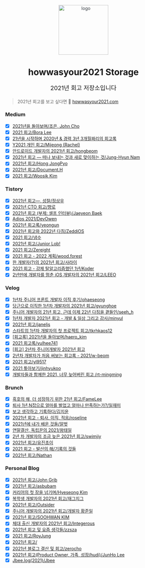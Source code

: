 <p align="center" style="color: #343a40">
  <img src="https://user-images.githubusercontent.com/9082598/147968108-7bdfa706-e1cc-44db-b54b-c44f65de2e33.jpg" alt="logo" height="160px">
  <h1 align="center">howwasyour2021 Storage</h1>
</p>
<p align="center" style="font-size: 1.2rem;">2021년 회고 저장소입니다</p>

> 2021년 회고를 보고 싶다면 🚀 [howwasyour2021.com](https://howwasyour2021.com)


### Medium
- [x] [2021년을 돌아보며/조은, John Cho](https://euncho.medium.com/2021%EB%85%84%EC%9D%84-%EB%8F%8C%EC%95%84%EB%B3%B4%EB%A9%B0-58c1bf88b44b)
- [x] [2021 회고/Bora Lee](https://violetboralee.medium.com/2021-%ED%9A%8C%EA%B3%A0-20616cec9f2d?p=20616cec9f2d)
- [x] [21년을 시작하며 2020년 & 경력 3년 3개월짜리의 회고록](https://geniusk.medium.com/21%EB%85%84%EC%9D%84-%EC%8B%9C%EC%9E%91%ED%95%98%EB%A9%B0-2020%EB%85%84-%EA%B2%BD%EB%A0%A5-3%EB%85%84-3%EA%B0%9C%EC%9B%94%EC%A7%9C%EB%A6%AC%EC%9D%98-%ED%9A%8C%EA%B3%A0%EB%A1%9D-3e5cca831a48)
- [x] [Y2021 개인 회고/Mijeong (Rachel)](https://mjspring.medium.com/y2021-%EA%B0%9C%EC%9D%B8-%ED%9A%8C%EA%B3%A0-5fae6b8d6077?p=5fae6b8d6077)
- [x] [안드로이드 개발자의 2021년 회고/hongbeom](https://hongbeomi.medium.com/%EC%95%88%EB%93%9C%EB%A1%9C%EC%9D%B4%EB%93%9C-%EA%B0%9C%EB%B0%9C%EC%9E%90%EC%9D%98-2021%EB%85%84-%ED%9A%8C%EA%B3%A0-79b38173127d)
- [x] [2021년 회고 — 떠나 보내는 것과 새로 맞이하는 것/Jung-Hyun Nam](https://cloudeveloper.net/2021%EB%85%84-%ED%9A%8C%EA%B3%A0-%EB%96%A0%EB%82%98-%EB%B3%B4%EB%82%B4%EB%8A%94-%EA%B2%83%EA%B3%BC-%EC%83%88%EB%A1%9C-%EB%A7%9E%EC%9D%B4%ED%95%98%EB%8A%94-%EA%B2%83-a6a4adef761e)
- [x] [2021년 회고/Hong JongPyo](https://honor-driven.dev/2021%EB%85%84-%ED%9A%8C%EA%B3%A0-144643540bba)
- [x] [2021년 회고/Document.H](https://medium.com/h-document/2021%EB%85%84-%ED%9A%8C%EA%B3%A0-1e50c1c73760)
- [x] [2021 회고/Woosik Kim](https://well-balanced.medium.com/2021-%ED%9A%8C%EA%B3%A0-fedee5f974f5)

### Tistory
- [x] [2021년 회고―, 성찰/정상우](https://pronist.tistory.com/159)
- [x] [2021년 CTO 회고/향로](https://jojoldu.tistory.com/626)
- [x] [2021년 회고 (부제: 셀프 인터뷰)/Jaeyeon Baek](https://jybaek.tistory.com/945)
- [x] [Adios 2021/DevOwen](https://devowen.com/433)
- [x] [2021년 회고록/yeongun](https://yeongunheo.tistory.com/entry/%F0%9F%92%BB2021%EB%85%84-%ED%9A%8C%EA%B3%A0%EB%A1%9D)
- [x] [2021년 회고와 2022년 다짐/ZeddiOS](https://zeddios.tistory.com/1330)
- [x] [2021 회고/냄수](https://nsios.tistory.com/172)
- [x] [2021년 회고/Junior Lob!](https://lob-dev.tistory.com/entry/2021%EB%85%84-%ED%9A%8C%EA%B3%A0)
- [x] [2021 회고/Zereight](https://zereight.tistory.com/1147)
- [x] [2021 회고 - 2022 계획/wood.forest](https://woodforest.tistory.com/851)
- [x] [한 개발자(?)의 2021년 회고/사라이](https://saranf-click.tistory.com/29?category=871408)
- [x] [2021 회고 - 강제 탈알고리즘했던 1년/Koder](https://blog.koderpark.dev/m/216)
- [x] [2년만에 개발자를 멈춘 iOS 개발자의 2021년 회고/LEEO](https://dev200ok.blogspot.com/2022/01/2-ios-2021.html)

### Velog
- [x] [1년차 주니어 프론트 개발자 이직 후기/ohaeseong](https://velog.io/@ohaeseong/1%EB%85%84%EC%B0%A8-%EC%A3%BC%EB%8B%88%EC%96%B4-%ED%94%84%EB%A1%A0%ED%8A%B8-%EA%B0%9C%EB%B0%9C%EC%9E%90-%EC%9D%B4%EC%A7%81-%ED%9B%84%EA%B8%B0)
- [x] [당근으로 이직한 1년차 개발자의 2021년 회고/gyunghoe](https://velog.io/@gyunghoe/%EB%8B%B9%EA%B7%BC%EC%9C%BC%EB%A1%9C-%EC%9D%B4%EC%A7%81%ED%95%9C-1%EB%85%84%EC%B0%A8-%EA%B0%9C%EB%B0%9C%EC%9E%90%EC%9D%98-2021%EB%85%84-%ED%9A%8C%EA%B3%A0)
- [x] [주니어 개발자의 21년 회고, 근데 이제 22년 다짐을 곁들인/seeh_h](https://velog.io/@seeh_h/21%EB%85%84-%ED%9A%8C%EA%B3%A0)
- [x] [1년차 개발자 2021년 회고 - 개발 & 일상 그리고 감사/minyul](https://velog.io/@minyul/2021%EB%85%84-%ED%9A%8C%EA%B3%A0)
- [x] [2021년 회고/janeljs](https://velog.io/@janeljs/2021%EB%85%84-%ED%9A%8C%EA%B3%A0)
- [x] [스타트업 1년차 개발자의 첫 프로젝트 회고/tkrhkaos12](https://velog.io/@tkrhkaos12/%EC%8A%A4%ED%83%80%ED%8A%B8%EC%97%85-1%EB%85%84%EC%B0%A8-%EA%B0%9C%EB%B0%9C%EC%9E%90%EC%9D%98-%EC%B2%AB-%ED%94%84%EB%A1%9C%EC%A0%9D%ED%8A%B8-%ED%9A%8C%EA%B3%A0)
- [x] [[회고록] 2021년을 돌아보며/haero_kim](https://velog.io/@haero_kim/%ED%9A%8C%EA%B3%A0%EB%A1%9D-2021%EB%85%84%EC%9D%84-%EB%8F%8C%EC%95%84%EB%B3%B4%EB%A9%B0)
- [x] [2021 회고록/yulhee741](https://velog.io/@yulhee741/2021-%ED%9A%8C%EA%B3%A0%EB%A1%9D)
- [x] [[회고] 2년차 주니어개발자 2021년 회고](https://velog.io/@kimyeji203/%ED%9A%8C%EA%B3%A0-2%EB%85%84%EC%B0%A8-%EC%A3%BC%EB%8B%88%EC%96%B4%EA%B0%9C%EB%B0%9C%EC%9E%90-2021%EB%85%84-%ED%9A%8C%EA%B3%A0)
- [x] [2년차 개발자가 처음 써보는 회고록 - 2021/w-beom](https://velog.io/@w-beom/1.5%EB%85%84%EC%B0%A8-%EA%B0%9C%EB%B0%9C%EC%9E%90%EA%B0%80-%EC%B2%98%EC%9D%8C-%EC%8D%A8%EB%B3%B4%EB%8A%94-%ED%9A%8C%EA%B3%A0%EB%A1%9D-2021)
- [x] [2021 회고/yl9517](https://velog.io/@yl9517/2021-%ED%9A%8C%EA%B3%A0)
- [x] [2021 톺아보기/jinhyukoo](https://velog.io/@jinhyukoo/2021-%ED%86%BA%EC%95%84%EB%B3%B4%EA%B8%B0)
- [x] [개발자들과 함께한 2021, 너무 늦어버린 회고
/rt-mingming](https://velog.io/@rt-mingming/%EA%B0%9C%EB%B0%9C%EC%9E%90%EB%93%A4%EA%B3%BC-%ED%95%A8%EA%BB%98%ED%95%9C-2021-%EB%84%88%EB%AC%B4-%EB%8A%A6%EC%96%B4%EB%B2%84%EB%A6%B0-%ED%9A%8C%EA%B3%A0)

### Brunch
- [x] [흑호의 해, 더 성장하기 위한 21년 회고/FameLee](https://brunch.co.kr/@famelee/51)
- [x] [퇴사 1년,N잡으로 얼마를 벌었고 얼마나 만족하는가?/일재미](https://brunch.co.kr/@dailylifefun/27)
- [x] [보고 생각하고 기록하다/김지윤](https://brunch.co.kr/@outlines/60)
- [x] [2021년 회고 - 퇴사, 이직, 적응/roseline](https://brunch.co.kr/@roseline/29)
- [x] [2021년에 내가 배운 것들/알벗](https://brunch.co.kr/@albertlee12uqzv/38)
- [x] [연말결산, 독립꾼의 2021/왕태일](https://brunch.co.kr/@theking/20)
- [x] [2년 차 개발자의 조금 늦은 2021년 회고/swimjiy](https://brunch.co.kr/@swimjiy/38)
- [x] [2021년 회고/유진초이](https://brunch.co.kr/@eugeen/5)
- [x] [2021 회고 - 발산의 해/기록의 것들](https://brunch.co.kr/@billower/21)
- [x] [2021년 회고/Nathan](https://brunch.co.kr/@skeks463/45)

### Personal Blog 
- [x] [2021년 회고/John Grib](https://johngrib.github.io/wiki/review/2021/)
- [x] [2021년 회고/asbubam](https://blog.2dal.com/2021/12/29/2021%eb%85%84-%ed%9a%8c%ea%b3%a0/)
- [x] [커리어의 첫 장을 넘기며/Hyeseong Kim](https://blog.cometkim.kr/posts/the-first-page-of-my-career/)
- [x] [복학생 개발자의 2021년 회고/재그지그](https://wormwlrm.github.io/2021/12/29/2021-Retrospect.html)
- [x] [2021년 회고/Outsider](https://blog.outsider.ne.kr/1575)
- [x] [주니어 개발자의 2021년 회고/개발자 황준일](https://junilhwang.github.io/TIL/Review/2021-year/end/)
- [x] [2021년 회고/SOOHWAN KIM](https://sooftware.io/2021)
- [x] [체대 출신 개발자의 2021년 회고/Integerous](https://ryan-han.com/post/memoirs/memoirs2021/)
- [x] [2021년 회고 및 요즘 생각들/zzsza](https://zzsza.github.io/)
- [x] [2021 회고/RoyJung](https://roy-jung.github.io/211231-review-2021/)
- [x] [2021년 회고/](https://kimtoma.com/2021/12/31/retrospective-2021/)
- [x] [2021년 블로그 결산 및 회고/zerocho](https://www.zerocho.com/category/etc/post/61d064b6a7f9490004dd9358)
- [x] [2021년 회고(Product Owner, 가족, 성장/hudi)/JunHo Lee](https://junholee.me/2021-retrospect/)
- [x] [Jbee.log(2021)/Jbee](https://jbee.io/essay/2021_retro/)
